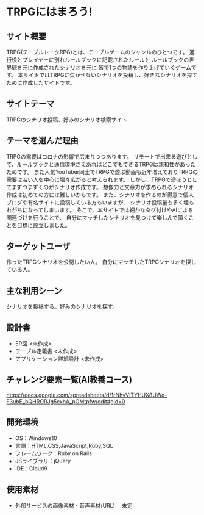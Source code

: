 ﻿# TRPGにはまろう!

## サイト概要
TRPG(テーブルトークRPG)とは、テーブルゲームのジャンルのひとつです。
進行役とプレイヤーに別れルールブックに記載されたルールと
ルールブックの世界観を元に作成されたシナリオを元に
皆で1つの物語を作り上げていくゲームです。
本サイトではTRPGに欠かせないシナリオを投稿し、好きなシナリオを探すために作成したサイトです。

## サイトテーマ
TRPGのシナリオ投稿、好みのシナリオ検索サイト

## テーマを選んだ理由
TRPGの需要はコロナの影響で広まりつつあります。
リモートで出来る遊びとして、ルールブックと通信環境さえあればどこでもできるTRPGは親和性があったためです。
また人気YouTuber同士でTRPGで遊ぶ動画も近年増えておりTRPGの需要は若い人を中心に増々広がると考えられます。
しかし、TRPGで遊ぼうとしてまずつまずくのがシナリオ作成です。
想像力と文章力が求められるシナリオ作成は初めての方には難しいからです。
また、シナリオを作るのが得意で個人ブログや有名サイトに投稿している方もいますが、
シナリオ投稿量も多く埋もれがちになってしまいます。
そこで、本サイトでは細かなタグ付けやAIによる関連づけを行うことで、
自分にマッチしたシナリオを見つけて楽しんで頂くことを目標に設立しました。

## ターゲットユーザ
作ったTRPGシナリオを公開したい人。
自分にマッチしたTRPGシナリオを探している人。

## 主な利用シーン
シナリオを投稿する。好みのシナリオを探す。

## 設計書
- ER図
<未作成>
- テーブル定義書
<未作成>
- アプリケーション詳細設計
<未作成>

## チャレンジ要素一覧(AI教養コース)
https://docs.google.com/spreadsheets/d/1rNhvViTYHUX8UWo-F3ubE_bQHRORJg5cxhA_pOMtpfw/edit#gid=0

## 開発環境
- OS：Windows10
- 言語：HTML,CSS,JavaScript,Ruby,SQL
- フレームワーク：Ruby on Rails
- JSライブラリ：jQuery
- IDE：Cloud9

## 使用素材
- 外部サービスの画像素材・音声素材(URL)
　未定
